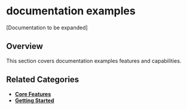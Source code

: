 # documentation examples

[Documentation to be expanded]

## Overview

This section covers documentation examples features and capabilities.

## Related Categories

- **[Core Features](../core-features/index.md)**
- **[Getting Started](../getting-started/index.md)**
